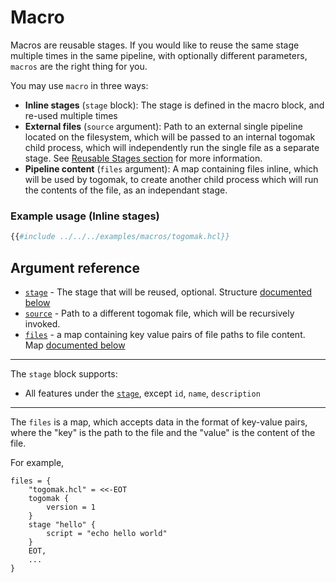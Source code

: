 # Macro

Macros are reusable stages. If you would like to reuse the same stage multiple times 
in the same pipeline, with optionally different parameters, `macros` are the right 
thing for you.

You may use `macro` in three ways:
* **Inline stages** (`stage` block): The stage is defined in the macro block, and re-used multiple times
* **External files** (`source` argument): Path to an external single pipeline located on the filesystem, which will
be passed to an internal togomak child process, which will independently run the single file as a separate stage. 
See [Reusable Stages section](../features/macros.md) for more information.
* **Pipeline content** (`files` argument): A map containing files inline, which will be used by togomak, to create 
another child process which will run the contents of the file, as an independant stage. 

### Example usage (Inline stages)

```tf
{{#include ../../../examples/macros/togomak.hcl}}
```

## Argument reference 
* [`stage`](#stage) - The stage that will be reused, optional. Structure [documented below](#stage)
* [`source`](#source) - Path to a different togomak file, which will be recursively invoked.
* [`files`](#files) - a map containing key value pairs of file paths to file content. Map [documented below](#files)

---
<a href="stage"></a>
The `stage` block supports:
* All features under the [`stage`](../stage.md), except `id`, `name`, `description`
---
<a href="files"></a>
The `files` is a map, which accepts data in the format of key-value pairs, where the "key" is the path to the file 
and the "value" is the content of the file. 

For example,
```hcl
files = {
    "togomak.hcl" = <<-EOT
    togomak {
        version = 1
    }
    stage "hello" {
        script = "echo hello world"
    }
    EOT,
    ...
}
```







